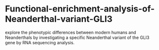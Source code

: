 # Functional-enrichment-analysis-of-Neanderthal-variant-GLI3
 explore the phenotypic differences between modern  humans and Neanderthals by investigating a specific Neanderthal variant of the GLI3  gene by RNA sequencing analysis. 

